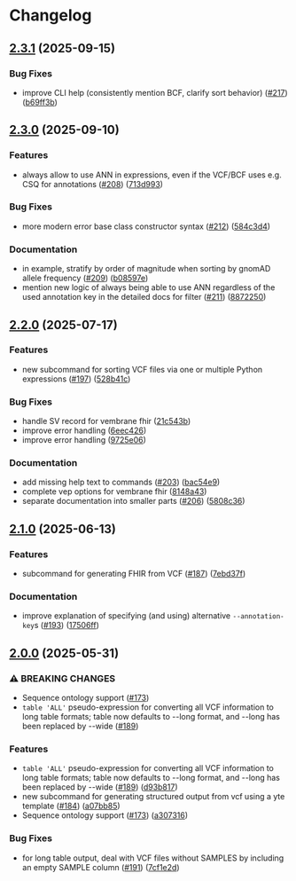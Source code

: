 # Changelog

## [2.3.1](https://github.com/vembrane/vembrane/compare/v2.3.0...v2.3.1) (2025-09-15)


### Bug Fixes

* improve CLI help (consistently mention BCF, clarify sort behavior) ([#217](https://github.com/vembrane/vembrane/issues/217)) ([b69ff3b](https://github.com/vembrane/vembrane/commit/b69ff3bc681d28a9bad6a7d8344f2187eb477a0b))

## [2.3.0](https://github.com/vembrane/vembrane/compare/v2.2.0...v2.3.0) (2025-09-10)


### Features

* always allow to use ANN in expressions, even if the VCF/BCF uses e.g. CSQ for annotations ([#208](https://github.com/vembrane/vembrane/issues/208)) ([713d993](https://github.com/vembrane/vembrane/commit/713d99310c558c1839a513a49ee5882571738d09))


### Bug Fixes

* more modern error base class constructor syntax ([#212](https://github.com/vembrane/vembrane/issues/212)) ([584c3d4](https://github.com/vembrane/vembrane/commit/584c3d4b90e9a3d77431a021c333f950ac4633aa))


### Documentation

* in example, stratify by order of magnitude when sorting by gnomAD allele frequency ([#209](https://github.com/vembrane/vembrane/issues/209)) ([b08597e](https://github.com/vembrane/vembrane/commit/b08597eb19d05f80f4b0dd100d6dbc3422d195d3))
* mention new logic of always being able to use ANN regardless of the used annotation key in the detailed docs for filter ([#211](https://github.com/vembrane/vembrane/issues/211)) ([8872250](https://github.com/vembrane/vembrane/commit/8872250535ef016ba83d3114324cba6cf2467262))

## [2.2.0](https://github.com/vembrane/vembrane/compare/v2.1.0...v2.2.0) (2025-07-17)


### Features

* new subcommand for sorting VCF files via one or multiple Python expressions ([#197](https://github.com/vembrane/vembrane/issues/197)) ([528b41c](https://github.com/vembrane/vembrane/commit/528b41c54dd9220c65a1978b13559519a7fc4b3c))


### Bug Fixes

* handle SV record for vembrane fhir ([21c543b](https://github.com/vembrane/vembrane/commit/21c543b3350bcb7ff2869a473d2ff92fc4637b20))
* improve error handling ([6eec426](https://github.com/vembrane/vembrane/commit/6eec42692bf57ec5ee4d521f91f07ee56d31b863))
* improve error handling ([9725e06](https://github.com/vembrane/vembrane/commit/9725e06397ffa474d320f833b795029947e9bc76))


### Documentation

* add missing help text to commands ([#203](https://github.com/vembrane/vembrane/issues/203)) ([bac54e9](https://github.com/vembrane/vembrane/commit/bac54e95585b17f151e48e26057ef968960f295e))
* complete vep options for vembrane fhir ([8148a43](https://github.com/vembrane/vembrane/commit/8148a438c1db040e7118fa775981f4ae6e655938))
* separate documentation into smaller parts ([#206](https://github.com/vembrane/vembrane/issues/206)) ([5808c36](https://github.com/vembrane/vembrane/commit/5808c36e50b6fc3d03fd688c09912e2dd0cbe42a))

## [2.1.0](https://github.com/vembrane/vembrane/compare/v2.0.0...v2.1.0) (2025-06-13)


### Features

* subcommand for generating FHIR from VCF ([#187](https://github.com/vembrane/vembrane/issues/187)) ([7ebd37f](https://github.com/vembrane/vembrane/commit/7ebd37f666d7a92c8da733ae0cf2d684bd411318))


### Documentation

* improve explanation of specifying (and using) alternative `--annotation-key`s ([#193](https://github.com/vembrane/vembrane/issues/193)) ([17506ff](https://github.com/vembrane/vembrane/commit/17506ff5d81748edfe59cbc32200a3bab6241d83))

## [2.0.0](https://github.com/vembrane/vembrane/compare/v1.0.7...v2.0.0) (2025-05-31)


### ⚠ BREAKING CHANGES

* Sequence ontology support ([#173](https://github.com/vembrane/vembrane/issues/173))
* `table 'ALL'` pseudo-expression for converting all VCF information to long table formats; table now defaults to --long format, and --long has been replaced by --wide ([#189](https://github.com/vembrane/vembrane/issues/189))

### Features

* `table 'ALL'` pseudo-expression for converting all VCF information to long table formats; table now defaults to --long format, and --long has been replaced by --wide ([#189](https://github.com/vembrane/vembrane/issues/189)) ([d93b817](https://github.com/vembrane/vembrane/commit/d93b8170fc89c6ec1c35b9dcb572eea075720727))
* new subcommand for generating structured output from vcf using a yte template ([#184](https://github.com/vembrane/vembrane/issues/184)) ([a07bb85](https://github.com/vembrane/vembrane/commit/a07bb8583898c8e760e56b89f48e15edb498fcab))
* Sequence ontology support ([#173](https://github.com/vembrane/vembrane/issues/173)) ([a307316](https://github.com/vembrane/vembrane/commit/a307316d15de032b30457f0de16121eb704a3edc))


### Bug Fixes

* for long table output, deal with VCF files without SAMPLES by including an empty SAMPLE column ([#191](https://github.com/vembrane/vembrane/issues/191)) ([7cf1e2d](https://github.com/vembrane/vembrane/commit/7cf1e2d21ef450729b2d91fba880488af9fe2c5b))

